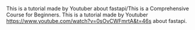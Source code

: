 This is a tutorial made by Youtuber about fastapi/This is a Comprehensive Course for Beginners. This is a tutorial made by Youtuber https://www.youtube.com/watch?v=0sOvCWFmrtA&t=46s about fastapi.